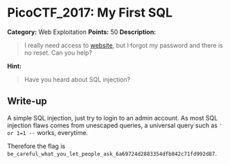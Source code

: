 # PicoCTF_2017: My First SQL

**Category:** Web Exploitation
**Points:** 50
**Description:**

>I really need access to [website](http://shell2017.picoctf.com:14356/), but I forgot my password and there is no reset. Can you help?

**Hint:**

>Have you heard about SQL injection?

## Write-up
A simple SQL injection, just try to login to an admin account. As most SQL injection flaws comes from unescaped queries, a universal query such as `' or 1=1 --` works, everytime.

Therefore the flag is `be_careful_what_you_let_people_ask_6a69724d2883354dfb842c71fd992d87`.
